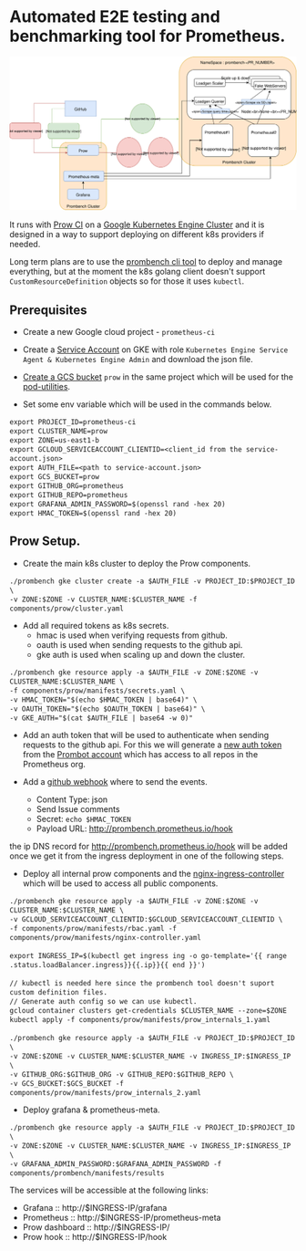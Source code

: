 # Automated E2E testing and benchmarking tool for Prometheus.

![Prombench Design](design.svg)

It runs with [Prow CI](https://github.com/kubernetes/test-infra/blob/master/prow/) on a [Google Kubernetes Engine Cluster](https://cloud.google.com/kubernetes-engine/) and it is designed in a way to support deploying on different k8s providers if needed.

Long term plans are to use the [prombench cli tool](cmd/prombench) to deploy and manage everything, but at the moment the  k8s golang client doesn't support `CustomResourceDefinition` objects so for those it uses `kubectl`.

## Prerequisites 
- Create a new Google cloud project - `prometheus-ci`
- Create a [Service Account](https://cloud.google.com/kubernetes-engine/docs/tutorials/authenticating-to-cloud-platform#step_3_create_service_account_credentials) on GKE with role `Kubernetes Engine Service Agent & Kubernetes Engine Admin` and download the json file.
- [Create a GCS bucket](https://console.cloud.google.com/storage/) `prow` in the same project which will be used for the [pod-utilities](https://github.com/kubernetes/test-infra/blob/master/prow/pod-utilities.md).

- Set some env variable which will be used in the commands below.
```
export PROJECT_ID=prometheus-ci 
export CLUSTER_NAME=prow
export ZONE=us-east1-b
export GCLOUD_SERVICEACCOUNT_CLIENTID=<client_id from the service-account.json>
export AUTH_FILE=<path to service-account.json>
export GCS_BUCKET=prow
export GITHUB_ORG=prometheus
export GITHUB_REPO=prometheus
export GRAFANA_ADMIN_PASSWORD=$(openssl rand -hex 20)
export HMAC_TOKEN=$(openssl rand -hex 20)
```
## Prow Setup.

- Create the main k8s cluster to deploy the Prow components.

```
./prombench gke cluster create -a $AUTH_FILE -v PROJECT_ID:$PROJECT_ID \
-v ZONE:$ZONE -v CLUSTER_NAME:$CLUSTER_NAME -f components/prow/cluster.yaml
```
- Add all required tokens as k8s secrets.
  * hmac is used when verifying requests from github.
  * oauth is used when sending requests to the github api.
  * gke auth is used when scaling up and down the cluster.
```
./prombench gke resource apply -a $AUTH_FILE -v ZONE:$ZONE -v CLUSTER_NAME:$CLUSTER_NAME \
-f components/prow/manifests/secrets.yaml \
-v HMAC_TOKEN="$(echo $HMAC_TOKEN | base64)" \
-v OAUTH_TOKEN="$(echo $OAUTH_TOKEN | base64)" \
-v GKE_AUTH="$(cat $AUTH_FILE | base64 -w 0)"
```
- Add an auth token that will be used to authenticate when sending requests to the github api.
For this we will generate a [new auth token](https://github.com/settings/tokens) from the [Prombot account](https://github.com/prombot) which has access to all repos in the Prometheus org.

- Add a [github webhook](https://github.com/prometheus/prometheus/settings/hooks) where to send the events.
  * Content Type: json
  * Send Issue comments
   * Secret: `echo $HMAC_TOKEN`
  * Payload URL: http://prombench.prometheus.io/hook

the ip DNS record for http://prombench.prometheus.io/hook will be added once we get it from the ingress deployment in one of the following steps.

- Deploy all internal prow components and the [nginx-ingress-controller](https://github.com/kubernetes/ingress-nginx) which will be used to access all public components.
```
./prombench gke resource apply -a $AUTH_FILE -v ZONE:$ZONE -v CLUSTER_NAME:$CLUSTER_NAME \
-v GCLOUD_SERVICEACCOUNT_CLIENTID:$GCLOUD_SERVICEACCOUNT_CLIENTID \
-f components/prow/manifests/rbac.yaml -f components/prow/manifests/nginx-controller.yaml

export INGRESS_IP=$(kubectl get ingress ing -o go-template='{{ range .status.loadBalancer.ingress}}{{.ip}}{{ end }}')

// kubectl is needed here since the prombench tool doesn't suport custom definition files.
// Generate auth config so we can use kubectl.
gcloud container clusters get-credentials $CLUSTER_NAME --zone=$ZONE
kubectl apply -f components/prow/manifests/prow_internals_1.yaml

./prombench gke resource apply -a $AUTH_FILE -v PROJECT_ID:$PROJECT_ID \
-v ZONE:$ZONE -v CLUSTER_NAME:$CLUSTER_NAME -v INGRESS_IP:$INGRESS_IP \
-v GITHUB_ORG:$GITHUB_ORG -v GITHUB_REPO:$GITHUB_REPO \
-v GCS_BUCKET:$GCS_BUCKET -f components/prow/manifests/prow_internals_2.yaml
```

- Deploy grafana & prometheus-meta.
```
./prombench gke resource apply -a $AUTH_FILE -v PROJECT_ID:$PROJECT_ID \
-v ZONE:$ZONE -v CLUSTER_NAME:$CLUSTER_NAME -v INGRESS_IP:$INGRESS_IP \
-v GRAFANA_ADMIN_PASSWORD:$GRAFANA_ADMIN_PASSWORD -f components/prombench/manifests/results
```

The services will be accessible at the following links:
  * Grafana ::  http://$INGRESS-IP/grafana
  * Prometheus ::  http://$INGRESS-IP/prometheus-meta
  * Prow dashboard :: http://$INGRESS-IP/
  * Prow hook :: http://$INGRESS-IP/hook
